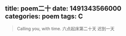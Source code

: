 title: poem二十
date: 1491343566000
categories: poem
tags: C
---
> Calling you, with time.
六点起床第二十天 迟到一天
